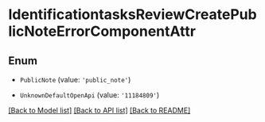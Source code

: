# IdentificationtasksReviewCreatePublicNoteErrorComponentAttr


## Enum

* `PublicNote` (value: `'public_note'`)

* `UnknownDefaultOpenApi` (value: `'11184809'`)

[[Back to Model list]](../README.md#documentation-for-models) [[Back to API list]](../README.md#documentation-for-api-endpoints) [[Back to README]](../README.md)
